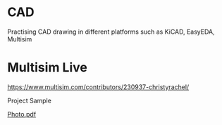 # CAD
Practising CAD drawing in different platforms such as KiCAD, EasyEDA, Multisim

# Multisim Live
https://www.multisim.com/contributors/230937-christyrachel/

Project Sample

[Photo.pdf](https://github.com/ChristyRachel/CAD/files/13191528/Photo.pdf)


